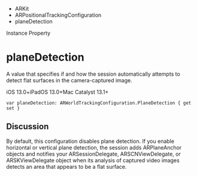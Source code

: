 

- ARKit
- ARPositionalTrackingConfiguration
-  planeDetection 

Instance Property

# planeDetection

A value that specifies if and how the session automatically attempts to detect flat surfaces in the camera-captured image.

iOS 13.0+iPadOS 13.0+Mac Catalyst 13.1+

``` source
var planeDetection: ARWorldTrackingConfiguration.PlaneDetection { get set }
```

## Discussion

By default, this configuration disables plane detection. If you enable horizontal or vertical plane detection, the session adds ARPlaneAnchor objects and notifies your ARSessionDelegate, ARSCNViewDelegate, or ARSKViewDelegate object when its analysis of captured video images detects an area that appears to be a flat surface.

